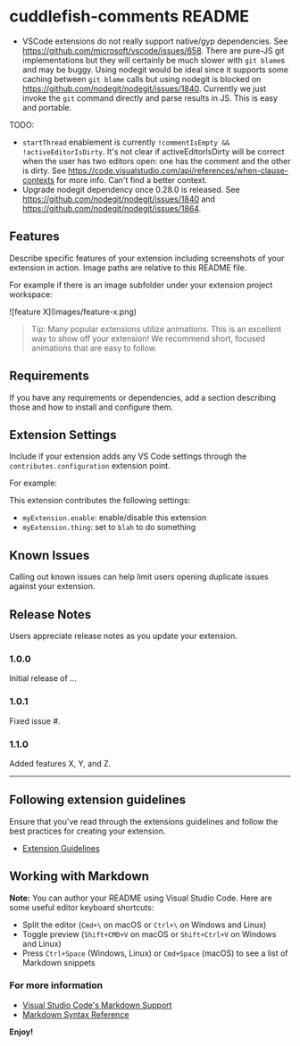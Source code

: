 # cuddlefish-comments README

- VSCode extensions do not really support native/gyp dependencies. See https://github.com/microsoft/vscode/issues/658. There are pure-JS git implementations but they will certainly be much slower with `git blame`s and may be buggy. Using nodegit would be ideal since it supports some caching between `git blame` calls but using nodegit is blocked on https://github.com/nodegit/nodegit/issues/1840. Currently we just invoke the `git` command directly and parse results in JS. This is easy and portable.

TODO:

- `startThread` enablement is currently `!commentIsEmpty && !activeEditorIsDirty`. It's not clear if activeEditorIsDirty will be correct when the user has two editors open: one has the comment and the other is dirty. See https://code.visualstudio.com/api/references/when-clause-contexts for more info. Can't find a better context.
- Upgrade nodegit dependency once 0.28.0 is released. See https://github.com/nodegit/nodegit/issues/1840 and https://github.com/nodegit/nodegit/issues/1864.

## Features

Describe specific features of your extension including screenshots of your extension in action. Image paths are relative to this README file.

For example if there is an image subfolder under your extension project workspace:

\!\[feature X\]\(images/feature-x.png\)

> Tip: Many popular extensions utilize animations. This is an excellent way to show off your extension! We recommend short, focused animations that are easy to follow.

## Requirements

If you have any requirements or dependencies, add a section describing those and how to install and configure them.

## Extension Settings

Include if your extension adds any VS Code settings through the `contributes.configuration` extension point.

For example:

This extension contributes the following settings:

- `myExtension.enable`: enable/disable this extension
- `myExtension.thing`: set to `blah` to do something

## Known Issues

Calling out known issues can help limit users opening duplicate issues against your extension.

## Release Notes

Users appreciate release notes as you update your extension.

### 1.0.0

Initial release of ...

### 1.0.1

Fixed issue #.

### 1.1.0

Added features X, Y, and Z.

---

## Following extension guidelines

Ensure that you've read through the extensions guidelines and follow the best practices for creating your extension.

- [Extension Guidelines](https://code.visualstudio.com/api/references/extension-guidelines)

## Working with Markdown

**Note:** You can author your README using Visual Studio Code. Here are some useful editor keyboard shortcuts:

- Split the editor (`Cmd+\` on macOS or `Ctrl+\` on Windows and Linux)
- Toggle preview (`Shift+CMD+V` on macOS or `Shift+Ctrl+V` on Windows and Linux)
- Press `Ctrl+Space` (Windows, Linux) or `Cmd+Space` (macOS) to see a list of Markdown snippets

### For more information

- [Visual Studio Code's Markdown Support](http://code.visualstudio.com/docs/languages/markdown)
- [Markdown Syntax Reference](https://help.github.com/articles/markdown-basics/)

**Enjoy!**

